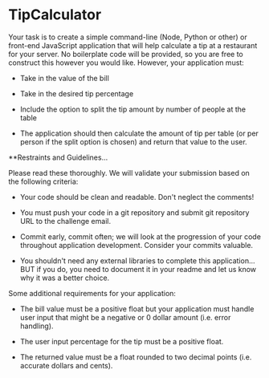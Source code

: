 # TipCalculator

Your task is to create a simple command-line (Node, Python or other) or front-end JavaScript application that will help calculate a tip at a restaurant for your server. No boilerplate code
will be provided, so you are free to construct this however you would like. However, your application must:



* Take in the value of the bill


* Take in the desired tip percentage


* Include the option to split the tip amount by number of people at the table

 

* The application should then calculate the amount of tip per table (or per person if the split option is chosen) and return that value to the user.

**Restraints and Guidelines...

Please read these thoroughly. We will validate your submission based on the following criteria:

* Your code should be clean and readable. Don't neglect the comments!


* You must push your code in a git repository and submit git repository URL to the challenge email.


* Commit early, commit often; we will look at the progression of your code throughout application development. Consider your commits valuable. 


* You shouldn't need any external libraries to complete this application... BUT if you do, you need to document it in your readme and let us know why it was a better choice.

 

Some additional requirements for your application:

* The bill value must be a positive float but your application must handle user input that might be a negative or 0 dollar amount (i.e. error handling).


* The user input percentage for the tip must be a positive float.


* The returned value must be a float rounded to two decimal points (i.e. accurate dollars and cents).
